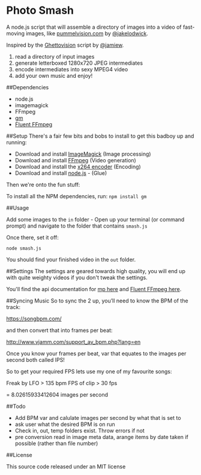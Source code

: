 # Photo Smash

A node.js script that  will assemble a directory of images into a video of fast-moving images, like [pummelvision.com](http://pummelvision.com) by [@jakelodwick](https://github.com/jakelodwick).

Inspired by the [Ghettovision](https://github.com/jamiew/ghettovision) script by [@jamiew](https://github.com/jamiew).

1. read a directory of input images
2. generate letterboxed 1280x720 JPEG intermediates
3. encode intermediates into sexy MPEG4 video
4. add your own music and enjoy!

##Dependencies

- node.js
- imagemagick
- FFmpeg
- [gm](https://github.com/aheckmann/gm)
- [Fluent FFmpeg](https://github.com/fluent-ffmpeg/node-fluent-ffmpeg)

##Setup
There's a fair few bits and bobs to install to get this badboy up and running:

- Download and install [ImageMagick](http://www.imagemagick.org/) (Image processing)
- Download and install [FFmpeg](http://www.ffmpeg.org/) (Video generation)
- Download and install the [x264 encoder](http://www.videolan.org/developers/x264.html) (Encoding)
- Download and install [node.js](http://nodejs.org/) - (Glue)

Then we're onto the fun stuff:

To install all the NPM dependencies, run:
`npm install gm`

##Usage

Add some images to the `in` folder - Open up your terminal (or command prompt) and navigate to the folder that contains `smash.js`

Once there, set it off:

`node smash.js`

You should find your finished video in the `out` folder.

##Settings
The settings are geared towards high quality, you will end up with quite weighty videos if you don't tweak the settings.

You'll find the api documentation for [mp here](https://github.com/aheckmann/gm#basic-usage) and [Fluent FFmpeg here](https://github.com/fluent-ffmpeg/node-fluent-ffmpeg#supplying-ffmpeg-options).

##Syncing Music
<inprogress>
So to sync the 2 up, you’ll need to know the BPM of the track:

https://songbpm.com/

and then convert that into frames per beat:

http://www.vjamm.com/support_av_bpm.php?lang=en

Once you know your frames per beat, var that equates to the images per second both called IPS!

So to get your required FPS lets use my one of my favourite songs: 

Freak by LFO > 135 bpm 
FPS of clip > 30 fps

= 8.02615933412604 images per second
</inprogress>

##Todo
- Add BPM var and calulate images per second by what that is set to
- ask user what the desired BPM is on run
- Check in, out, temp folders exist. Throw errors if not
- pre conversion read in image meta data, arange items by date taken if possible (rather than file number)

##License

This source code released under an MIT license
